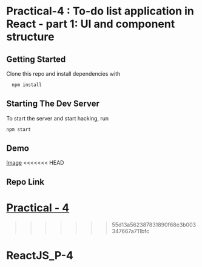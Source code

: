 # Practical-4 :  To-do list application in React - part 1: UI and component structure

## Getting Started

Clone this repo and install dependencies with

```bash
  npm install
```

## Starting The Dev Server

To start the server and start hacking, run

```bash
npm start
```

## Demo
[Image](https://github.com/mansinakrani/ReactJS-PR_4-ToDoList/blob/reactjs_PR-4/image_Practical-4.png)
<<<<<<< HEAD

## Repo Link
[Practical - 4](https://github.com/mansinakrani/ReactJS-PR_4-ToDoList/tree/reactjs_PR-4)
=======
>>>>>>> 55d13a562387831890f68e3b003347667a711bfc
# ReactJS_P-4
